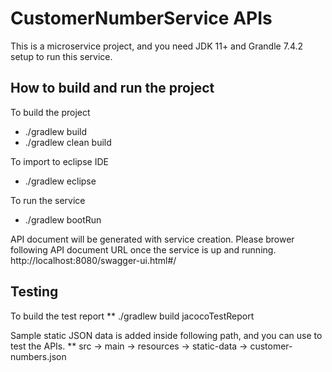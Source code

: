 # CustomerNumberService APIs
This is a microservice project, and you need JDK 11+ and Grandle 7.4.2 setup to run this service.

## How to build and run the project

To build the project
*	./gradlew build 
*	./gradlew clean build
	
To import to eclipse IDE
*	./gradlew eclipse

To run the service
*	./gradlew bootRun

API document will be generated with service creation. Please brower following API document URL once the service is up and running.
http://localhost:8080/swagger-ui.html#/

## Testing

To build the test report
**	./gradlew build jacocoTestReport
	
Sample static JSON data is added inside following path, and you can use to test the APIs.
**	src -> main -> resources -> static-data -> customer-numbers.json